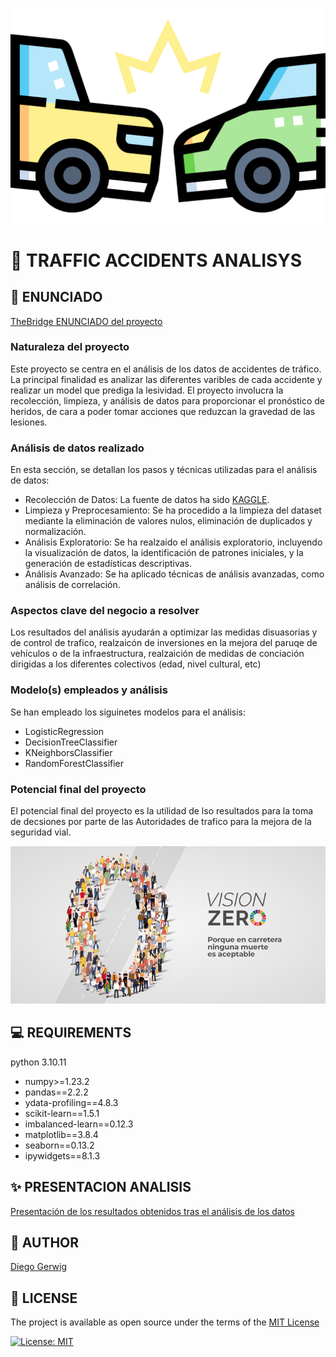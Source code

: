 ![](./img/traffic_crash.png)

# 🚦 TRAFFIC ACCIDENTS ANALISYS

## 📄 ENUNCIADO

[TheBridge ENUNCIADO del proyecto](./enunciado.md)

### Naturaleza del proyecto

Este proyecto se centra en el análisis de los datos de accidentes de tráfico. La principal finalidad es analizar las diferentes varibles de cada accidente y realizar un model que prediga la lesividad. El proyecto involucra la recolección, limpieza, y análisis de datos para proporcionar el pronóstico de heridos, de cara a poder tomar acciones que reduzcan la gravedad de las lesiones.

### Análisis de datos realizado

En esta sección, se detallan los pasos y técnicas utilizadas para el análisis de datos:

* Recolección de Datos: La fuente de datos ha sido [KAGGLE](https://www.kaggle.com/datasets/saurabhshahane/road-traffic-accidents/data).
* Limpieza y Preprocesamiento: Se ha procedido a la limpieza del dataset mediante la eliminación de valores nulos, eliminación de duplicados y normalización.
* Análisis Exploratorio: Se ha realzaido el análisis exploratorio, incluyendo la visualización de datos, la identificación de patrones iniciales, y la generación de estadísticas descriptivas.
* Análisis Avanzado: Se ha aplicado técnicas de análisis avanzadas, como análisis de correlación.

### Aspectos clave del negocio a resolver

Los resultados del análisis ayudarán a optimizar las medidas disuasorias y de control de trafico, realzaicón de inversiones en la mejora del paruqe de vehículos o de la infraestructura, realzaición de medidas de conciación dirigidas a los diferentes colectivos (edad, nivel cultural, etc)

### Modelo(s) empleados y análisis

Se han empleado los siguinetes modelos para el análisis:

* LogisticRegression
* DecisionTreeClassifier
* KNeighborsClassifier
* RandomForestClassifier

### Potencial final del proyecto

El potencial final del proyecto es la utilidad de lso resultados para la toma de decsiones por parte de las Autoridades de trafico para la mejora de la seguridad vial.

![](./img/vision_zero.jpg)


## 💻 REQUIREMENTS

python 3.10.11

* numpy>=1.23.2
* pandas==2.2.2
* ydata-profiling==4.8.3
* scikit-learn==1.5.1
* imbalanced-learn==0.12.3
* matplotlib==3.8.4
* seaborn==0.13.2
* ipywidgets==8.1.3

## ✨ PRESENTACION ANALISIS

[Presentación de los resultados obtenidos tras el análisis de los datos](./docs/presentacion.md)

## 👨 AUTHOR

[Diego Gerwig](https://github.com/diegogerwig)

## 🚫 LICENSE 

The project is available as open source under the terms of the [MIT License](http://opensource.org/licenses/MIT) 

[![License: MIT](https://img.shields.io/badge/License-MIT-yellow.svg)](https://opensource.org/licenses/MIT)
